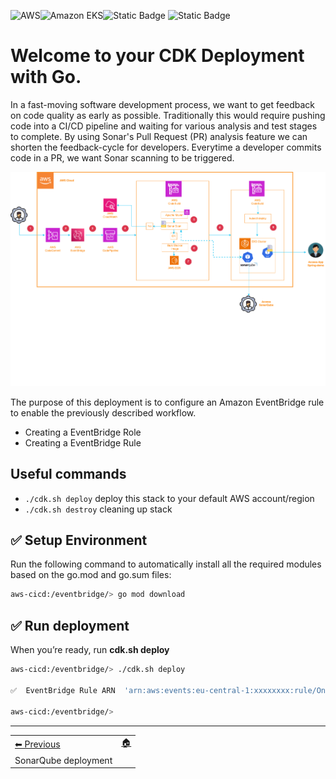 ![AWS](https://img.shields.io/badge/AWS-%23FF9900.svg?style=for-the-badge&logo=amazon-aws&logoColor=white)![Amazon EKS](https://img.shields.io/static/v1?style=for-the-badge&message=Amazon+EKS&color=222222&logo=Amazon+ECS&logoColor=FF9900&label=)![Static Badge](https://img.shields.io/badge/Go-v1.21-blue:) ![Static Badge](https://img.shields.io/badge/AWS_CDK-v2.96.2-blue:)

# Welcome to your CDK Deployment with Go.

In a fast-moving software development process, we want to get feedback on code quality as early as possible. Traditionally this would require pushing code into a CI/CD pipeline and waiting for various analysis and test stages to complete. By using Sonar's Pull Request (PR) analysis feature we can shorten the feedback-cycle for developers. Everytime a developer commits code in a PR, we want Sonar scanning to be triggered.

![Flow EventBridge](images/archiflow2.png)

The purpose of this deployment is to configure an Amazon EventBridge rule to enable the previously described workflow.
- Creating a EventBridge Role
- Creating a EventBridge Rule


## Useful commands

 * `./cdk.sh deploy`  deploy this stack to your default AWS account/region
 * `./cdk.sh destroy` cleaning up stack

## ✅ Setup Environment

Run the following command to automatically install all the required modules based on the go.mod and go.sum files:

```bash
aws-cicd:/eventbridge/> go mod download
```

## ✅ Run deployment

When you’re ready, run **cdk.sh deploy**

```bash
aws-cicd:/eventbridge/> ./cdk.sh deploy

✅  EventBridge Rule ARN  'arn:aws:events:eu-central-1:xxxxxxxx:rule/OnPullRequestSonarTrigger' created successfully

aws-cicd:/eventbridge/>

``` 


-----
<table>
<tr style="border: 0px transparent">
	<td style="border: 0px transparent"> <a href="../devops/README.md" title="CI/CD for Amazon EKS">⬅ Previous</a></td><td style="border: 0px transparent"><a href="../README.md" title="home">🏠</a></td>
<tr style="border: 0px transparent">
<td style="border: 0px transparent">SonarQube deployment</td><td style="border: 0px transparent"></td>
</tr>

</table>
